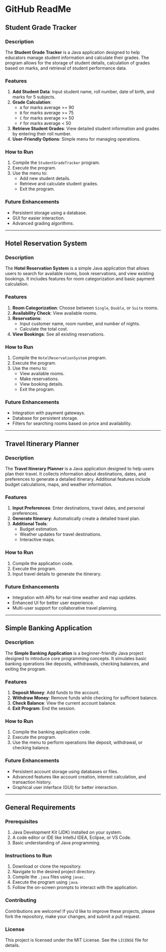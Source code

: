 # GitHub ReadMe

## Student Grade Tracker

### Description
The **Student Grade Tracker** is a Java application designed to help educators manage student information and calculate their grades. The program allows for the storage of student details, calculation of grades based on marks, and retrieval of student performance data.

### Features
1. **Add Student Data**: Input student name, roll number, date of birth, and marks for 5 subjects.
2. **Grade Calculation**:
   - `A` for marks average >= 90
   - `B` for marks average >= 75
   - `C` for marks average >= 50
   - `F` for marks average < 50
3. **Retrieve Student Grades**: View detailed student information and grades by entering their roll number.
4. **User-Friendly Options**: Simple menu for managing operations.

### How to Run
1. Compile the `StudentGradeTracker` program.
2. Execute the program.
3. Use the menu to:
   - Add new student details.
   - Retrieve and calculate student grades.
   - Exit the program.

### Future Enhancements
- Persistent storage using a database.
- GUI for easier interaction.
- Advanced grading algorithms.

---

## Hotel Reservation System

### Description
The **Hotel Reservation System** is a simple Java application that allows users to search for available rooms, book reservations, and view existing bookings. It includes features for room categorization and basic payment calculation.

### Features
1. **Room Categorization**: Choose between `Single`, `Double`, or `Suite` rooms.
2. **Availability Check**: View available rooms.
3. **Reservations**:
   - Input customer name, room number, and number of nights.
   - Calculate the total cost.
4. **View Bookings**: See all existing reservations.

### How to Run
1. Compile the `HotelReservationSystem` program.
2. Execute the program.
3. Use the menu to:
   - View available rooms.
   - Make reservations.
   - View booking details.
   - Exit the program.

### Future Enhancements
- Integration with payment gateways.
- Database for persistent storage.
- Filters for searching rooms based on price and availability.

---

## Travel Itinerary Planner

### Description
The **Travel Itinerary Planner** is a Java application designed to help users plan their travel. It collects information about destinations, dates, and preferences to generate a detailed itinerary. Additional features include budget calculations, maps, and weather information.

### Features
1. **Input Preferences**: Enter destinations, travel dates, and personal preferences.
2. **Generate Itinerary**: Automatically create a detailed travel plan.
3. **Additional Tools**:
   - Budget estimation.
   - Weather updates for travel destinations.
   - Interactive maps.

### How to Run
1. Compile the application code.
2. Execute the program.
3. Input travel details to generate the itinerary.

### Future Enhancements
- Integration with APIs for real-time weather and map updates.
- Enhanced UI for better user experience.
- Multi-user support for collaborative travel planning.

---

## Simple Banking Application

### Description
The **Simple Banking Application** is a beginner-friendly Java project designed to introduce core programming concepts. It simulates basic banking operations like deposits, withdrawals, checking balances, and exiting the program.

### Features
1. **Deposit Money**: Add funds to the account.
2. **Withdraw Money**: Remove funds while checking for sufficient balance.
3. **Check Balance**: View the current account balance.
4. **Exit Program**: End the session.

### How to Run
1. Compile the banking application code.
2. Execute the program.
3. Use the menu to perform operations like deposit, withdrawal, or checking balance.

### Future Enhancements
- Persistent account storage using databases or files.
- Advanced features like account creation, interest calculation, and transaction history.
- Graphical user interface (GUI) for better interaction.

---

## General Requirements

### Prerequisites
1. Java Development Kit (JDK) installed on your system.
2. A code editor or IDE like IntelliJ IDEA, Eclipse, or VS Code.
3. Basic understanding of Java programming.

### Instructions to Run
1. Download or clone the repository.
2. Navigate to the desired project directory.
3. Compile the `.java` files using `javac`.
4. Execute the program using `java`.
5. Follow the on-screen prompts to interact with the application.

### Contributing
Contributions are welcome! If you'd like to improve these projects, please fork the repository, make your changes, and submit a pull request.

### License
This project is licensed under the MIT License. See the `LICENSE` file for details.

